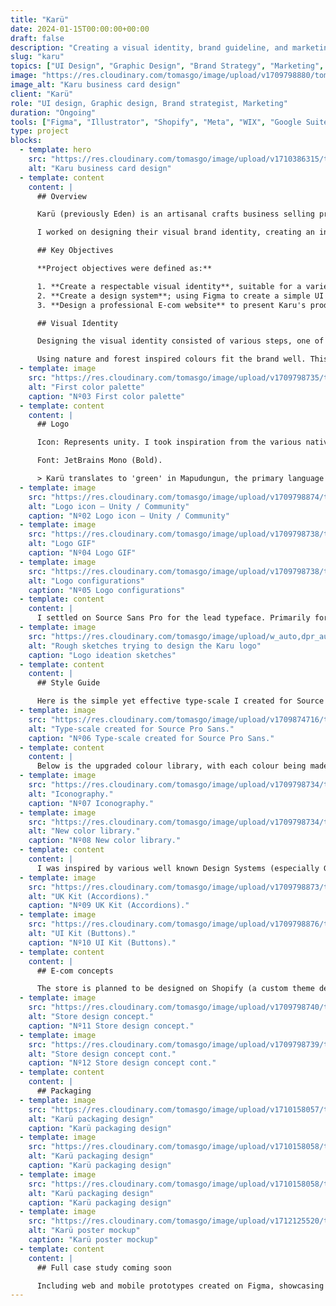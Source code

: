 ```yaml
---
title: "Karü"
date: 2024-01-15T00:00:00+00:00
draft: false
description: "Creating a visual identity, brand guideline, and marketing e-commerce site for an artisanal crafts business based in Auckland, New Zealand."
slug: "karu"
topics: ["UI Design", "Graphic Design", "Brand Strategy", "Marketing", "E-commerce"]
image: "https://res.cloudinary.com/tomasgo/image/upload/v1709798880/tomas-master/img/karu-thumb_dxtjox.jpg"
image_alt: "Karu business card design"
client: "Karü"
role: "UI design, Graphic design, Brand strategist, Marketing"
duration: "Ongoing"
tools: ["Figma", "Illustrator", "Shopify", "Meta", "WIX", "Google Suite"]
type: project
blocks:
  - template: hero
    src: "https://res.cloudinary.com/tomasgo/image/upload/v1710386315/tomas-master/img/karu_business-card-cave-_f7va8g.jpg"
    alt: "Karu business card design"
  - template: content
    content: |
      ## Overview

      Karü (previously Eden) is an artisanal crafts business selling products such as sterling silver jewellery and other hand-crafted goods.

      I worked on designing their visual brand identity, creating an initial design system on Figma and their E-commerce store which would be on Shopify.

      ## Key Objectives

      **Project objectives were defined as:**

      1. **Create a respectable visual identity**, suitable for a variety of applications, both online and offline.
      2. **Create a design system**; using Figma to create a simple UI component library and design sections.
      3. **Design a professional E-com website** to present Karu's products, demonstrate credibility, and sell.

      ## Visual Identity

      Designing the visual identity consisted of various steps, one of them being creating a colour palette. For the palette I chose colours inspired by nature with a similar likeness to the brand colour (Green).

      Using nature and forest inspired colours fit the brand well. This was the initial palette; later on I upgraded the scale and detail of the palette taking UI Components, and accessibility more into consideration.
  - template: image
    src: "https://res.cloudinary.com/tomasgo/image/upload/v1709798735/tomas-master/img/karu_img_1_tlga7h.webp"
    alt: "First color palette"
    caption: "Nº03 First color palette"
  - template: content
    content: |
      ## Logo

      Icon: Represents unity. I took inspiration from the various native indigenous Mapuche symbols and created my own design that incorporated symbolism of community, unity, and family. Below you'll see some logo configurations and a simple GIF animation.

      Font: JetBrains Mono (Bold).

      > Karü translates to 'green' in Mapudungun, the primary language of the Mapuche.
  - template: image
    src: "https://res.cloudinary.com/tomasgo/image/upload/v1709798874/tomas-master/img/karu_logo_2_rse154.jpg"
    alt: "Logo icon — Unity / Community"
    caption: "Nº02 Logo icon — Unity / Community"
  - template: image
    src: "https://res.cloudinary.com/tomasgo/image/upload/v1709798738/tomas-master/img/karu_logo_gif_1_aehcyj.gif"
    alt: "Logo GIF"
    caption: "Nº04 Logo GIF"
  - template: image
    src: "https://res.cloudinary.com/tomasgo/image/upload/v1709798738/tomas-master/img/karu_logo_5_asuwpm.webp"
    alt: "Logo configurations"
    caption: "Nº05 Logo configurations"
  - template: content
    content: |
      I settled on Source Sans Pro for the lead typeface. Primarily for it's flexibility in weights and styles, but also for it's familiarity. It was ideal for our needs. Source Code Pro is used sparingly, as the secondary typeface.
  - template: image
    src: "https://res.cloudinary.com/tomasgo/image/upload/w_auto,dpr_auto,c_scale,f_auto,q_auto/tomas-master/img/karu_logo_ideation_a893bu.jpg"
    alt: "Rough sketches trying to design the Karu logo"
    caption: "Logo ideation sketches"
  - template: content
    content: |
      ## Style Guide

      Here is the simple yet effective type-scale I created for Source Pro Sans. Taking multiple devices into consideration.
  - template: image
    src: "https://res.cloudinary.com/tomasgo/image/upload/v1709874716/tomas-master/img/karu_logo_typeography_gif_xs7f7s.gif"
    alt: "Type-scale created for Source Pro Sans."
    caption: "Nº06 Type-scale created for Source Pro Sans."
  - template: content
    content: |
      Below is the upgraded colour library, with each colour being made into a variable in Figma. It includes all the brand colours, gradients, shadows, states, and neutral colours. As for the iconography I ended up using the Material Design icon library primarily for its recognisability. With its extensive collection of universally understood symbols, it ensures clarity and consistency in communication, enhancing user experience across platforms and applications.
  - template: image
    src: "https://res.cloudinary.com/tomasgo/image/upload/v1709798734/tomas-master/img/karu_iconography_img_vcgi3o.webp"
    alt: "Iconography."
    caption: "Nº07 Iconography."
  - template: image
    src: "https://res.cloudinary.com/tomasgo/image/upload/v1709798734/tomas-master/img/karu_colors_2_txbicy.webp"
    alt: "New color library."
    caption: "Nº08 New color library."
  - template: content
    content: |
      I was inspired by various well known Design Systems (especially Goldman Sachs) who publicise their UI kits to craft Karü's own UI Component Library (although to a much smaller scale, considering the time constraints). It's a Style Guide with a few UI Components, so it's **not to be considered a Design System**. I created variants for Hover, States, and Status of the buttons.
  - template: image
    src: "https://res.cloudinary.com/tomasgo/image/upload/v1709798873/tomas-master/img/karu_ui_img_1_jufh8p.webp"
    alt: "UK Kit (Accordions)."
    caption: "Nº09 UK Kit (Accordions)."
  - template: image
    src: "https://res.cloudinary.com/tomasgo/image/upload/v1709798876/tomas-master/img/karu_ui_img_2_iy8q9t.webp"
    alt: "UI Kit (Buttons)."
    caption: "Nº10 UI Kit (Buttons)."
  - template: content
    content: |
      ## E-com concepts

      The store is planned to be designed on Shopify (a custom theme developed with Shopify liquid). Wireframes, Mockups were designed on Figma. Below is one of the early mockups for the store.
  - template: image
    src: "https://res.cloudinary.com/tomasgo/image/upload/v1709798740/tomas-master/img/karu_store_concept_1_udkesn.webp"
    alt: "Store design concept."
    caption: "Nº11 Store design concept."
  - template: image
    src: "https://res.cloudinary.com/tomasgo/image/upload/v1709798739/tomas-master/img/karu_store_concept_2_pzmp3v.webp"
    alt: "Store design concept cont."
    caption: "Nº12 Store design concept cont."
  - template: content
    content: |
      ## Packaging
  - template: image
    src: "https://res.cloudinary.com/tomasgo/image/upload/v1710158057/tomas-master/img/Karu_Packaging_02_irsuba.jpg"
    alt: "Karü packaging design"
    caption: "Karü packaging design"
  - template: image
    src: "https://res.cloudinary.com/tomasgo/image/upload/v1710158058/tomas-master/img/Karu_Packaging_01_d91pa2.jpg"
    alt: "Karü packaging design"
    caption: "Karü packaging design"
  - template: image
    src: "https://res.cloudinary.com/tomasgo/image/upload/v1710158058/tomas-master/img/Karu_Packaging_03_dx1xml.jpg"
    alt: "Karü packaging design"
    caption: "Karü packaging design"
  - template: image
    src: "https://res.cloudinary.com/tomasgo/image/upload/v1712125520/tomas-master/img/karu-poster-mockup-volcanic_rldvdj.jpg"
    alt: "Karü poster mockup"
    caption: "Karü poster mockup"
  - template: content
    content: |
      ## Full case study coming soon

      Including web and mobile prototypes created on Figma, showcasing the live store, Key learnings, SEO research and set-up, Social media strategies, design and copywriting of emails.
---
```

